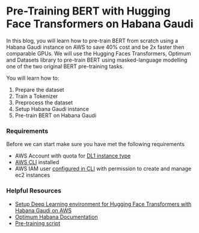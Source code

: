 # Pre-Training BERT with Hugging Face Transformers on Habana Gaudi

In this blog, you will learn how to pre-train BERT from scratch using a Habana Gaudi instance on AWS to save 40% cost and be 2x faster then comparable GPUs.
We will use the Hugging Faces Transformers, Optimum and Datasets library to pre-train BERT using masked-language modelling one of the two original BERT pre-training tasks. 

You will learn how to:

1. Prepare the dataset
2. Train a Tokenizer
3. Preprocess the dataset
4. Setup Habana Gaudi instance
5. Pre-train BERT on Habana Gaudi

### Requirements

Before we can start make sure you have met the following requirements

* AWS Account with quota for [DL1 instance type](https://aws.amazon.com/ec2/instance-types/dl1/)
* [AWS CLI](https://docs.aws.amazon.com/cli/latest/userguide/getting-started-install.html) installed
* AWS IAM user [configured in CLI](https://docs.aws.amazon.com/cli/latest/userguide/cli-chap-configure.html) with permission to create and manage ec2 instances

### Helpful Resources

* [Setup Deep Learning environment for Hugging Face Transformers with Habana Gaudi on AWS](https://www.philschmid.de/getting-started-habana-gaudi)
* [Optimum Habana Documentation](https://huggingface.co/docs/optimum/main/en/habana_index)
* [Pre-training script](./scripts/run_mlm.py)

